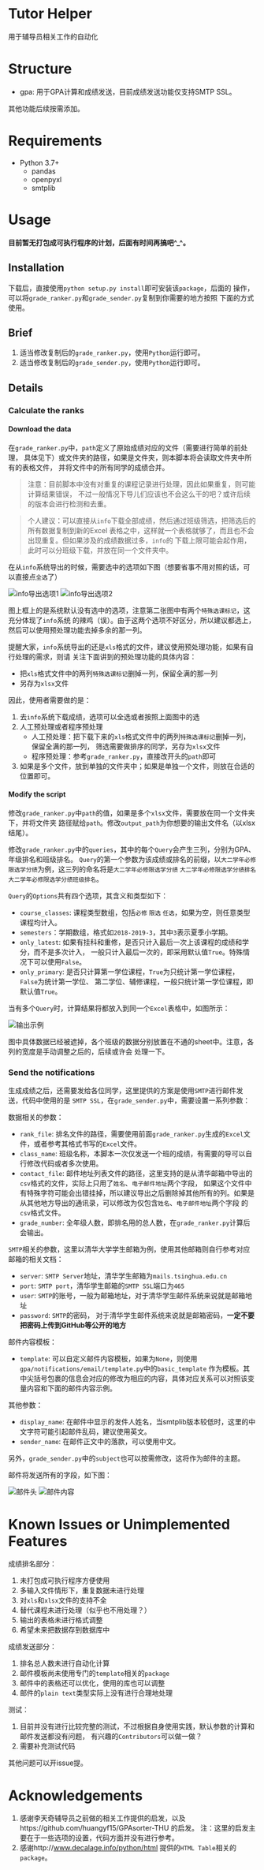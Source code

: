 # Tutor Helper

用于辅导员相关工作的自动化

# Structure

* gpa: 用于GPA计算和成绩发送，目前成绩发送功能仅支持SMTP SSL。

其他功能后续按需添加。

# Requirements

- Python 3.7+
   - pandas
   - openpyxl
   - smtplib

# Usage

**目前暂无打包成可执行程序的计划，后面有时间再搞吧^_^。**

## Installation

下载后，直接使用`python setup.py install`即可安装该`package`，后面的
操作，可以将`grade_ranker.py`和`grade_sender.py`复制到你需要的地方按照
下面的方式使用。

## Brief

1. 适当修改复制后的`grade_ranker.py`，使用`Python`运行即可。
2. 适当修改复制后的`grade_sender.py`，使用`Python`运行即可。

## Details

### Calculate the ranks

#### Download the data

在`grade_ranker.py`中，`path`定义了原始成绩对应的文件（需要进行简单的前处理，
具体见下）或文件夹的路径，如果是文件夹，则本脚本将会读取文件夹中所有的表格文件，
并将文件中的所有同学的成绩合并。

>注意：目前脚本中没有对重复的课程记录进行处理，因此如果重复，则可能计算结果错误，
>不过一般情况下导儿们应该也不会这么干的吧？或许后续的版本会进行检测和去重。

>个人建议：可以直接从`info`下载全部成绩，然后通过班级筛选，把筛选后的所有数据复制到新的Excel
>表格之中，这样就一个表格就够了，而且也不会出现重复。但如果涉及的成绩数据过多，`info`的
>下载上限可能会起作用，此时可以分班级下载，并放在同一个文件夹中。

在从`info`系统导出的时候，需要选中的选项如下图（想要省事不用对照的话，可以直接点`全选`了）

![info导出选项1](./img/info-grades-option-1.png)
![info导出选项2](./img/info-grades-option-2.png)

图上框上的是系统默认没有选中的选项，注意第二张图中有两个`特殊选课标记`，这充分体现了`info`系统
的辣鸡（误）。由于这两个选项不好区分，所以建议都选上，然后可以使用预处理功能去掉多余的那一列。

提醒大家，`info`系统导出的还是`xls`格式的文件，建议使用预处理功能，如果有自行处理的需求，则请
关注下面讲到的预处理功能的具体内容：

- 把`xls`格式文件中的两列`特殊选课标记`删掉一列，保留全满的那一列
- 另存为`xlsx`文件

因此，使用者需要做的是：

1. 去`info`系统下载成绩，选项可以全选或者按照上面图中的选
2. 人工预处理或者程序预处理
   - 人工预处理：把下载下来的`xls`格式文件中的两列`特殊选课标记`删掉一列，保留全满的那一列，
   筛选需要做排序的同学，另存为`xlsx`文件
   - 程序预处理：参考`grade_ranker.py`，直接改开头的`path`即可
3. 如果是多个文件，放到单独的文件夹中；如果是单独一个文件，则放在合适的位置即可。

#### Modify the script

修改`grade_ranker.py`中`path`的值，如果是多个`xlsx`文件，需要放在同一个文件夹下，并将文件夹
路径赋给`path`。修改`output_path`为你想要的输出文件名（以xlsx结尾）。

修改`grade_ranker.py`中的`queries`，其中的每个`Query`会产生三列，分别为GPA、年级排名和班级排名。
`Query`的第一个参数为该成绩或排名的前缀，以`大二学年必修限选学分绩`为例，这三列的命名将是`大二学年必修限选学分绩`
`大二学年必修限选学分绩排名` `大二学年必修限选学分绩班级排名`。

`Query`的`Options`共有四个选项，其含义和类型如下：

- `course_classes`: 课程类型数组，包括`必修` `限选` `任选`，如果为空，则任意类型课程均计入。
- `semesters`：学期数组，格式如`2018-2019-3`，其中`3`表示夏季小学期。
- `only_latest`: 如果有挂科和重修，是否只计入最后一次上该课程的成绩和学分，而不是多次计入，
一般只计入最后一次的，即采用默认值`True`。特殊情况下可以使用`False`。
- `only_primary`: 是否只计算第一学位课程，`True`为只统计第一学位课程，`False`为统计第一学位、
第二学位、辅修课程，一般只统计第一学位课程，即默认值`True`。

当有多个`Query`时，计算结果将都放入到同一个`Excel`表格中，如图所示：

![输出示例](./img/rank-excel.png)

图中具体数据已经被遮掉，各个班级的数据分别放置在不通的sheet中。注意，各列的宽度是手动调整之后的，后续或许会
处理一下。

### Send the notifications

生成成绩之后，还需要发给各位同学，这里提供的方案是使用`SMTP`进行邮件发送，代码中使用的是
`SMTP SSL`，在`grade_sender.py`中，需要设置一系列参数：

数据相关的参数：
- `rank_file`: 排名文件的路径，需要使用前面`grade_ranker.py`生成的`Excel`文件，或者参考其格式书写的`Excel`文件。
- `class_name`: 班级名称，本脚本一次仅发送一个班的成绩，有需要的导可以自行修改代码或者多次使用。
- `contact_file`: 邮件地址列表文件的路径，这里支持的是从清华邮箱中导出的`csv`格式的文件，实际上只用了`姓名`、`电子邮件地址`两个字段，
如果这个文件中有特殊字符可能会出错挂掉，所以建议导出之后删除掉其他所有的列。如果是从其他地方导出的通讯录，可以修改为仅包含`姓名`、`电子邮件地址`两个字段
的`csv`格式文件。
- `grade_number`: 全年级人数，即排名用的总人数，在`grade_ranker.py`计算后会输出。

`SMTP`相关的参数，这里以清华大学学生邮箱为例，使用其他邮箱则自行参考对应邮箱的相关文档：
- `server`: `SMTP Server`地址，清华学生邮箱为`mails.tsinghua.edu.cn`
- `port`: `SMTP port`，清华学生邮箱的`SMTP SSL`端口为`465`
- `user`: `SMTP`的账号，一般为邮箱地址，对于清华学生邮件系统来说就是邮箱地址
- `password`: `SMTP`的密码， 对于清华学生邮件系统来说就是邮箱密码，**一定不要把密码上传到GitHub等公开的地方**

邮件内容模板：
- `template`: 可以自定义邮件内容模板，如果为`None`，则使用`gpa/notifications/email/template.py`中的`basic_template`
作为模板。其中尖括号包裹的信息会对应的修改为相应的内容，具体对应关系可以对照该变量内容和下面的邮件内容示例。

其他参数：
- `display_name`: 在邮件中显示的发件人姓名，当smtplib版本较低时，这里的中文字符可能引起邮件乱码，建议使用英文。
- `sender_name`: 在邮件正文中的落款，可以使用中文。

另外，`grade_sender.py`中的`subject`也可以按需修改，这将作为邮件的主题。

邮件将发送所有的字段，如下图：

![邮件头](./img/email-header.png)
![邮件内容](./img/email-content.png)

# Known Issues or Unimplemented Features

成绩排名部分：
1. 未打包成可执行程序方便使用
2. 多输入文件情形下，重复数据未进行处理
3. 对`xls`和`xlsx`文件的支持不全
4. 替代课程未进行处理（似乎也不用处理？）
5. 输出的表格未进行格式调整
6. 希望未来把数据存到数据库中

成绩发送部分：
1. 排名总人数未进行自动化计算
2. 邮件模板尚未使用专门的`template`相关的`package`
3. 邮件中的表格还可以优化，使用的库也可以调整
4. 邮件的`plain text`类型实际上没有进行合理地处理

测试：
1. 目前并没有进行比较完整的测试，不过根据自身使用实践，默认参数的计算和邮件发送都没有问题，
有兴趣的`Contributors`可以做一做？
2. 需要补充测试代码

其他问题可以开issue提。

# Acknowledgements

1. 感谢李天奇辅导员之前做的相关工作提供的启发，以及https://github.com/huangyf15/GPAsorter-THU 的启发。
注：这里的启发主要在于一些选项的设置，代码方面并没有进行参考。
2. 感谢http://www.decalage.info/python/html 提供的`HTML Table`相关的`package`。
